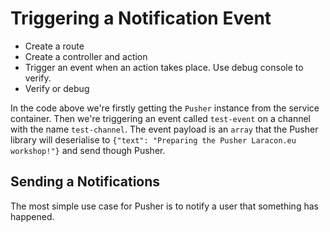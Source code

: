 # Triggering a Notification Event

* Create a route
* Create a controller and action
* Trigger an event when an action takes place. Use debug console to verify.
* Verify or debug

In the code above we're firstly getting the `Pusher` instance from the service container. Then we're triggering an event called `test-event` on a channel with the name `test-channel`. The event payload is an `array` that the Pusher library will deserialise to `{"text": "Preparing the Pusher Laracon.eu workshop!"}` and send though Pusher.


## Sending a Notifications

The most simple use case for Pusher is to notify a user that something has happened.
